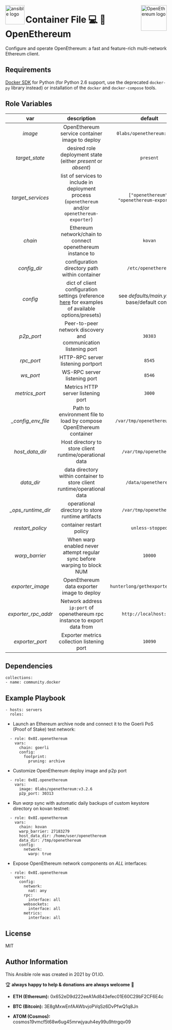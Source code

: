 <p><img src="https://code.benco.io/icon-collection/logos/ansible.svg" alt="ansible logo" title="ansible" align="left" height="60" /></p>
<p><img src="https://openethereum.github.io/images/logo-openethereum.svg" alt="OpenEthereum logo" title="open-ethereum" align="right" height="80" /></p>

Container File 💻 🔗 OpenEthereum
=========

Configure and operate OpenEthereum: a fast and feature-rich multi-network Ethereum client.

Requirements
------------

[Docker SDK](https://docker-py.readthedocs.io/en/stable/) for Python (for Python 2.6 support, use the deprecated `docker-py` library instead) or installation of the `docker` and `docker-compose` tools.

Role Variables
--------------

| var | description | default |
| :---: | :---: | :---: |
| *image* | OpenEthereum service container image to deploy | `0labs/openethereum:latest` |
| *target_state* | desired role deployment state (either *present* or *absent*) | `present` |
| *target_services* | list of services to include in deployment process (`openethereum` and/or `openethereum-exporter`) | `["openethereum", "openethereum-exporter"]` |
| *chain* | Ethereum network/chain to connect openethereum instance to | `kovan` |
| *config_dir* | configuration directory path within container | `/etc/openethereum` |
| *config* | dict of client configuration settings (reference [here](https://github.com/openethereum/openethereum/tree/main/bin/oe/cli) for examples of available options/presets) | see *defaults/main.yml* for base/default config |
| *p2p_port* | Peer-to-peer network discovery and communication listening port | `30303` |
| *rpc_port* | HTTP-RPC server listening portport | `8545` |
| *ws_port* | WS-RPC server listening port | `8546` |
| *metrics_port* | Metrics HTTP server listening port | `3000` |
| *_config_env_file* | Path to environment file to load by compose OpenEthereum container | `/var/tmp/openethereum/.env` |
| *host_data_dir* | Host directory to store client runtime/operational data | `/var/tmp/openethereum` |
| *data_dir* | data directory within container to store client runtime/operational data | `/data/openethereum` |
| *_ops_runtime_dir* | operational directory to store runtime artifacts | `/var/tmp/openethereum` |
| *restart_policy* | container restart policy | `unless-stopped` |
| *warp_barrier* | When warp enabled never attempt regular sync before warping to block NUM | `10000` |
| *exporter_image* | OpenEthereum data exporter image to deploy | `hunterlong/gethexporter:latest` |
| *exporter_rpc_addr* | Network address `ip:port` of openethereum rpc instance to export data from | `http://localhost:8545` |
| *exporter_port* | Exporter metrics collection listening port | `10090` |

Dependencies
------------
```
collections:
- name: community.docker
```
Example Playbook
----------------
```
- hosts: servers
  roles:
```

* Launch an Ethereum archive node and connect it to the Goerli PoS (Proof of Stake) test network:
```
  - role: 0x0I.openethereum
    vars:
      chain: goerli
      config:
        footprint:
          pruning: archive
```

* Customize OpenEthereum deploy image and p2p port
```
  - role: 0x0I.openethereum
    vars:
      image: 0labs/openethereum:v3.2.6
      p2p_port: 30313
```

* Run *warp* sync with automatic daily backups of custom keystore directory on kovan testnet:
```
  - role: 0x0I.openethereum
    vars:
      chain: kovan
      warp_barrier: 27183279
      host_data_dir: /home/user/openethereum
      data_dir: /tmp/openethereum
      config:
        network:
          warp: true
```

* Expose OpenEthereum network components on *ALL* interfaces:
```
  - role: 0x0I.openethereum
    vars:
      config:
        network:
          nat: any
        rpc:
          interface: all
        websockets:
          interface: all
        metrics:
          interface: all
```

License
-------

MIT

Author Information
------------------

This Ansible role was created in 2021 by O1.IO.

🏆 **always happy to help & donations are always welcome** 💸

* **ETH (Ethereum):** 0x652eD9d222eeA1Ad843efec01E60C29bF2CF6E4c

* **BTC (Bitcoin):** 3E8gMxwEnfAAWbvjoPVqSz6DvPfwQ1q8Jn

* **ATOM (Cosmos):** cosmos19vmcf5t68w6ug45mrwjyauh4ey99u9htrgqv09

